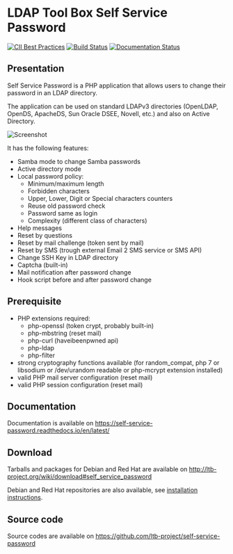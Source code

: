 # LDAP Tool Box Self Service Password

[![CII Best Practices](https://bestpractices.coreinfrastructure.org/projects/372/badge)](https://bestpractices.coreinfrastructure.org/projects/372)
[![Build Status](https://travis-ci.org/ltb-project/self-service-password.svg?branch=master)](https://travis-ci.org/ltb-project/self-service-password)
[![Documentation Status](https://readthedocs.org/projects/self-service-password/badge/?version=latest)](https://self-service-password.readthedocs.io/en/latest/?badge=latest)

## Presentation

Self Service Password is a PHP application that allows users to change their password in an LDAP directory.

The application can be used on standard LDAPv3 directories (OpenLDAP, OpenDS, ApacheDS, Sun Oracle DSEE, Novell, etc.) and also on Active Directory.

![Screenshot](http://ltb-project.org/wiki/_media/documentation/self-service-password/1.0/ssp_1_0_change_password.png?w=800&h=666&tok=abc22c)

It has the following features:
* Samba mode to change Samba passwords
* Active directory mode
* Local password policy:
  * Minimum/maximum length
  * Forbidden characters
  * Upper, Lower, Digit or Special characters counters
  * Reuse old password check
  * Password same as login
  * Complexity (different class of characters)
* Help messages
* Reset by questions
* Reset by mail challenge (token sent by mail)
* Reset by SMS (trough external Email 2 SMS service or SMS API)
* Change SSH Key in LDAP directory
* Captcha (built-in)
* Mail notification after password change
* Hook script before and after password change

## Prerequisite

* PHP extensions required:
  * php-openssl (token crypt, probably built-in)
  * php-mbstring (reset mail)
  * php-curl (haveibeenpwned api)
  * php-ldap
  * php-filter
* strong cryptography functions available (for random_compat, php 7 or libsodium or /dev/urandom readable or php-mcrypt extension installed)
* valid PHP mail server configuration (reset mail)
* valid PHP session configuration (reset mail)

## Documentation

Documentation is available on https://self-service-password.readthedocs.io/en/latest/

## Download

Tarballs and packages for Debian and Red Hat are available on http://ltb-project.org/wiki/download#self_service_password

Debian and Red Hat repositories are also available, see [installation instructions](https://self-service-password.readthedocs.io/en/latest/installation.html).

## Source code

Source codes are available on https://github.com/ltb-project/self-service-password
